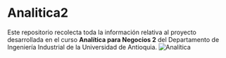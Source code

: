 # Analitica2
Este repositorio recolecta toda la información relativa al proyecto desarrollada en el curso **Analítica para Negocios 2** del Departamento de Ingeniería Industrial de la Universidad de Antioquia.
![Analítica](https://blog.formaciongerencial.com/analitica-de-negocios-como-estrategia-de-transformacion-empresarial/)
